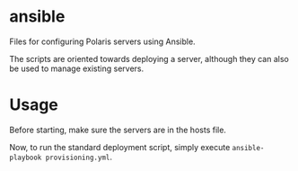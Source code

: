 # ansible
Files for configuring Polaris servers using Ansible.

The scripts are oriented towards deploying a server, although they can also be used to manage existing servers.

# Usage
Before starting, make sure the servers are in the hosts file.

Now, to run the standard deployment script, simply execute `ansible-playbook provisioning.yml`.

